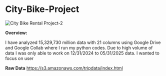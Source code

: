 # City-Bike-Project

![City Bike Rental Project-2](https://github.com/user-attachments/assets/781ceda3-b50a-4a4d-aec3-1b11499122c9)

**Overview:**

I have analyzed 15,329,730 million data with 21 columns using Google Drive and Google Collab where I run my python codes. Due to high volume of data I was only able to work on 12/31/2024 to 05/31/2025 data. I wanted to focus on user 

**Raw Data**
https://s3.amazonaws.com/tripdata/index.html





